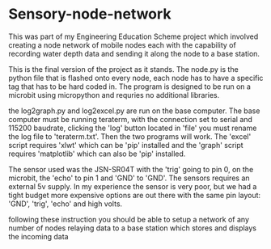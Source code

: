 # Sensory-node-network

This was part of my Engineering Education Scheme project which involved creating a node network of mobile nodes each with the capability of recording water depth data and sending it along the node to a base station.

This is the final version of the project as it stands. The node.py is the python file that is flashed onto every node, each node has to have a specific tag that has to be hard coded in. The program is designed to be run on a microbit using micropython and requries no additional libraries.

the log2graph.py and log2excel.py are run on the base computer. The base computer must be running teraterm, with the connection set to serial and 115200 baudrate, clicking the 'log' button located in 'file' you must rename the log file to 'teraterm.txt'. Then the two programs will work. The 'excel' script requires 'xlwt' which can be 'pip' installed and the 'graph' script requires 'matplotlib' which can also be 'pip' installed.

The sensor used was the JSN-SR04T with the 'trig' going to pin 0, on the microbit, the 'echo' to pin 1 and 'GND' to 'GND'. The sensors requires an external 5v supply. In my experience the sensor is very poor, but we had a tight budget more expensive options are out there with the same pin layout: 'GND', 'trig', 'echo' and high volts.

following these instruction you should be able to setup a network of any number of nodes relaying data to a base station which stores and displays the incoming data
